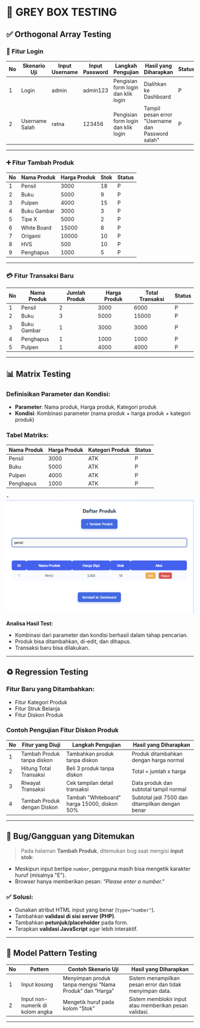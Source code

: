 # 🧩 GREY BOX TESTING

## ✅ Orthogonal Array Testing

### 🔐 Fitur Login

| No | Skenario Uji     | Input Username | Input Password | Langkah Pengujian                      | Hasil yang Diharapkan                 | Status |
|----|------------------|----------------|----------------|----------------------------------------|----------------------------------------|--------|
| 1  | Login            | admin          | admin123       | Pengisian form login dan klik login   | Dialihkan ke Dashboard                | P      |
| 2  | Username Salah   | ratna          | 123456         | Pengisian form login dan klik login   | Tampil pesan error "Username dan Password salah" | P  |

---

### ➕ Fitur Tambah Produk

| No | Nama Produk   | Harga Produk | Stok | Status |
|----|---------------|--------------|------|--------|
| 1  | Pensil        | 3000         | 18   | P      |
| 2  | Buku          | 5000         | 9    | P      |
| 3  | Pulpen        | 4000         | 15   | P      |
| 4  | Buku Gambar   | 3000         | 3    | P      |
| 5  | Tipe X        | 5000         | 2    | P      |
| 6  | White Board   | 15000        | 8    | P      |
| 7  | Origami       | 10000        | 10   | P      |
| 8  | HVS           | 500          | 10   | P      |
| 9  | Penghapus     | 1000         | 5    | P      |

---

### 💳 Fitur Transaksi Baru

| No | Nama Produk   | Jumlah Produk | Harga Produk | Total Transaksi | Status |
|----|---------------|----------------|---------------|------------------|--------|
| 1  | Pensil        | 2              | 3000          | 6000             | P      |
| 2  | Buku          | 3              | 5000          | 15000            | P      |
| 3  | Buku Gambar   | 1              | 3000          | 3000             | P      |
| 4  | Penghapus     | 1              | 1000          | 1000             | P      |
| 5  | Pulpen        | 1              | 4000          | 4000             | P      |

---

## 📊 Matrix Testing

### Definisikan Parameter dan Kondisi:
- **Parameter**: Nama produk, Harga produk, Kategori produk  
- **Kondisi**: Kombinasi parameter (nama produk + harga produk + kategori produk)

### Tabel Matriks:

| Nama Produk   | Harga Produk | Kategori Produk | Status |
|---------------|--------------|------------------|--------|
| Pensil        | 3000         | ATK              | P      |
| Buku          | 5000         | ATK              | P      |
| Pulpen        | 4000         | ATK              | P      |
| Penghapus     | 1000         | ATK              | P      |

-![Alt Text](Picture1.png)

**Analisa Hasil Test:**
- Kombinasi dari parameter dan kondisi berhasil dalam tahap pencarian.
- Produk bisa ditambahkan, di-edit, dan dihapus.
- Transaksi baru bisa dilakukan.

---

## ♻️ Regression Testing

### Fitur Baru yang Ditambahkan:
- Fitur Kategori Produk
- Fitur Struk Belanja
- Fitur Diskon Produk

### Contoh Pengujian Fitur Diskon Produk

| No | Fitur yang Diuji                 | Langkah Pengujian                                         | Hasil yang Diharapkan                          |
|----|----------------------------------|-----------------------------------------------------------|------------------------------------------------|
| 1  | Tambah Produk tanpa diskon       | Tambahkan produk tanpa diskon                            | Produk ditambahkan dengan harga normal         |
| 2  | Hitung Total Transaksi           | Beli 3 produk tanpa diskon                                | Total = jumlah x harga                         |
| 3  | Riwayat Transaksi                | Cek tampilan detail transaksi                             | Data produk dan subtotal tampil normal         |
| 4  | Tambah Produk dengan Diskon      | Tambah "Whiteboard" harga 15000, diskon 50%               | Subtotal jadi 7500 dan ditampilkan dengan benar |

---

## 🐞 Bug/Gangguan yang Ditemukan

> Pada halaman **Tambah Produk**, ditemukan bug saat mengisi **input stok**:
- Meskipun input bertipe `number`, pengguna masih bisa mengetik karakter huruf (misalnya "E").
- Browser hanya memberikan pesan: *"Please enter a number."*

### ✅ Solusi:
- Gunakan atribut HTML input yang benar (`type="number"`).
- Tambahkan **validasi di sisi server (PHP)**.
- Tambahkan **petunjuk/placeholder** pada form.
- Terapkan **validasi JavaScript** agar lebih interaktif.

---

## 🧪 Model Pattern Testing

| No | Pattern                       | Contoh Skenario Uji                                      | Hasil yang Diharapkan                                        |
|----|-------------------------------|-----------------------------------------------------------|--------------------------------------------------------------|
| 1  | Input kosong                  | Menyimpan produk tanpa mengisi “Nama Produk” dan “Harga” | Sistem menampilkan pesan error dan tidak menyimpan data.     |
| 2  | Input non-numerik di kolom angka | Mengetik huruf pada kolom “Stok”                         | Sistem memblokir input atau memberikan pesan validasi.        |

---
